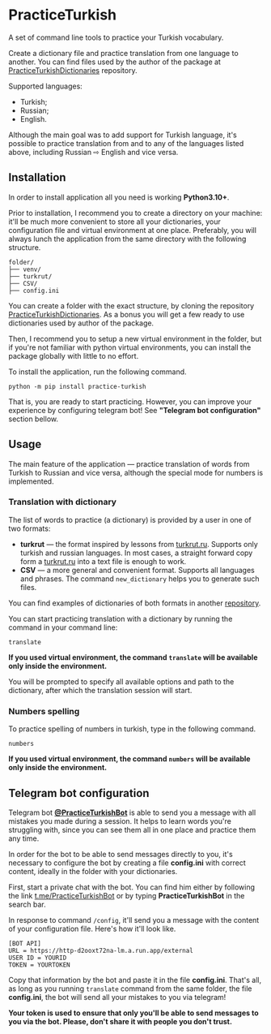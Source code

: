 # PracticeTurkish

A set of command line tools to practice your Turkish vocabulary. 

Create a dictionary file and practice translation from one language to another. You can find files used by the author of the package at [PracticeTurkishDictionaries](https://github.com/FadeevEgor/PracticeTurkishDictionaries) repository.

Supported languages:
- Turkish;
- Russian;
- English.

Although the main goal was to add support for Turkish language, it's possible to practice translation from and to any of the languages listed above, including Russian ⇨ English and vice versa.   

## Installation

In order to install application all you need is working **Python3.10+**.

Prior to installation, I recommend you to create a directory on your machine: it'll be much more convenient to store all your dictionaries, your configuration file and virtual environment at one place. Preferably, you will always lunch the application from the same directory with the following structure.
```
folder/
├── venv/    
├── turkrut/    
├── CSV/
├── config.ini
```
You can create a folder with the exact structure, by cloning the repository [PracticeTurkishDictionaries](https://github.com/FadeevEgor/PracticeTurkishDictionaries). As a bonus you will get a few ready to use dictionaries used by author of the package.  

Then, I recommend you to setup a new virtual environment in the folder, but if you're not familiar with python virtual environments, you can install the package globally with little to no effort.

To install the application, run the following command.  
```
python -m pip install practice-turkish
```
That is, you are ready to start practicing. However, you can improve your experience by configuring telegram bot! See **"Telegram bot configuration"** section bellow.


## Usage

The main feature of the application — practice translation of words from Turkish to Russian and vice versa, although the special mode for numbers is implemented. 

### Translation with dictionary

The list of words to practice (a dictionary) is provided by a user in one of two formats:
- **turkrut** — the format inspired by lessons from [turkrut.ru](turkrut.ru). Supports only turkish and russian languages. In most cases, a straight forward copy form a [turkrut.ru](turkrut.ru) into a text file is enough to work. 
- **CSV** — a more general and convenient format. Supports all languages and phrases.  The command `new_dictionary` helps you to generate such files.

You can find examples of dictionaries of both formats in another [repository](https://github.com/FadeevEgor/PracticeTurkishDictionaries).


You can start practicing translation with a dictionary by running the command in your command line:
```
translate
```
**If you used virtual environment, the command `translate` will be available only inside the environment.**

You will be prompted to specify all available options and path to the dictionary, after which the translation session will start.


### Numbers spelling

To practice spelling of numbers in turkish, type in the following command.
```
numbers
```

**If you used virtual environment, the command `numbers` will be available only inside the environment.**

## Telegram bot configuration

Telegram bot **[@PracticeTurkishBot](https://t.me/PracticeTurkishBot)** is able to send you a message with all mistakes you made during a session. It helps to learn words you're struggling with, since you can see them all in one place and practice them any time. 

In order for the bot to be able to send messages directly to you, it's necessary to configure the bot by creating a file **config.ini** with correct content, ideally in the folder with your dictionaries.

First, start a private chat with the bot. You can find him either by following the link [t.me/PracticeTurkishBot](https://t.me/PracticeTurkishBot) or by typing **PracticeTurkishBot** in the search bar.

In response to command `/config`, it'll send you a message with the content of your configuration file. Here's how it'll look like.
```
[BOT API]
URL = https://http-d2ooxt72na-lm.a.run.app/external
USER ID = YOURID
TOKEN = YOURTOKEN
```
Copy that information by the bot and paste it in the file **config.ini**. That's all, as long as you running `translate` command from the same folder, the file **config.ini**, the bot will send all your mistakes to you via telegram!

**Your token is used to ensure that only you'll be able to send messages to you via the bot. Please, don't share it with people you don't trust.**
